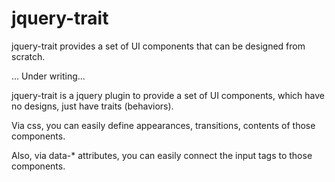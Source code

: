 # jquery-trait
jquery-trait provides a set of UI components that can be designed from scratch.

... Under writing...

jquery-trait is a jquery plugin to provide a set of UI components, which have no designs, just have traits (behaviors).

Via css, you can easily define appearances, transitions, contents of those components.

Also, via data-* attributes, you can easily connect the input tags to those components.
